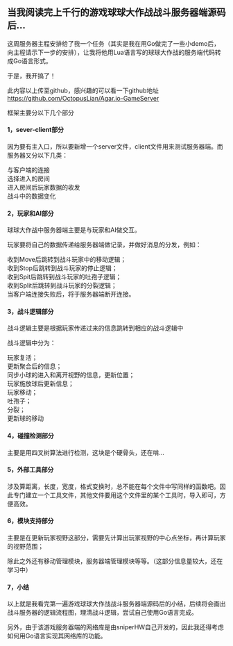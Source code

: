 ﻿## 当我阅读完上千行的游戏球球大作战战斗服务器端源码后...  
这周服务器主程安排给了我一个任务（其实是我在用Go做完了一些小demo后，向主程请示下一步的安排），让我将他用Lua语言写的球球大作战的服务端代码转成Go语言形式。  

于是，我开搞了！  

此内容以上传至github，感兴趣的可以看一下github地址<https://github.com/OctopusLian/Agar.io-GameServer>  

框架主要分以下几个部分  

#### 1，sever-client部分  
因为要有主入口，所以要新增一个server文件，client文件用来测试服务器端。而服务器又分以下几类：  

与客户端的连接  
选择进入的房间  
进入房间后玩家数据的收发  
战斗中的数据变化  
 

#### 2，玩家和AI部分  
球球大作战中服务器端主要是与玩家和AI做交互。  

玩家要将自己的数据传递给服务器端做记录，并做好消息的分发，例如：  

收到Move后跳转到战斗玩家中的移动逻辑；  
收到Stop后跳转到战斗玩家的停止逻辑；  
收到Spit后跳转到战斗玩家的吐孢子逻辑；  
收到Split后跳转到战斗玩家的分裂逻辑；  
当客户端连接失败后，将于服务器端断开连接。  

 

#### 3，战斗逻辑部分  
 战斗逻辑主要是根据玩家传递过来的信息跳转到相应的战斗逻辑中  

战斗逻辑中分为：  

玩家复活；  
更新聚合后的信息；  
同步小球的进入和离开视野的信息，更新位置；  
玩家施放球后更新信息；  
玩家移动；  
吐孢子；  
分裂；  
更新球的移动  
 

#### 4，碰撞检测部分  
主要是用四叉树算法进行检测，这块是个硬骨头，还在啃...  

 

#### 5，外部工具部分  
涉及算距离，长度，宽度，格式变换时，总不能在每个文件中写同样的函数吧。因此专门建立一个工具文件，其他文件要用这个文件里的某个工具时，导入即可，方便高效。  

 

#### 6，模块支持部分  
主要是在更新玩家视野这部分，需要先计算出玩家视野的中心点坐标，再计算玩家的视野范围；  

除此之外还有移动管理模块，服务器端管理模块等等。（这部分信息量较大，还在学习中）  

 

#### 7，小结  
以上就是我看完第一遍游戏球球大作战战斗服务器端源码后的小结，后续将会画出战斗服务器的逻辑流程图，理清战斗逻辑，尝试自己使用Go语言完成。  

另外，由于该游戏服务器端的网络库是由sniperHW自己开发的，因此我还得考虑如何用Go语言实现其网络库的功能。